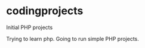 codingprojects
==============

Initial PHP projects

Trying to learn php. Going to run simple PHP projects.
